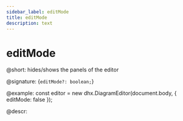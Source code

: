 ```yaml
---
sidebar_label: editMode
title: editMode
description: text
---
```


# editMode

@short: hides/shows the panels of the editor

@signature: {`editMode?: boolean;`}

@example:
const editor = new dhx.DiagramEditor(document.body, {
    editMode: false
});

@descr:
